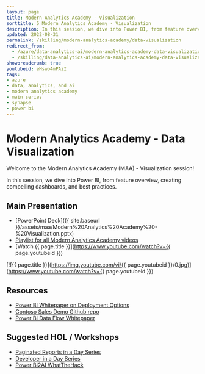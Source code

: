 ```yaml
---
layout: page
title: Modern Analytics Academy - Visualization
sorttitle: 5 Modern Analytics Academy - Visualization
description: In this session, we dive into Power BI, from feature overview, creating compelling dashboards, and best practices.
updated: 2022-08-31
permalink: /skilling/modern-analytics-academy/data-visualization
redirect_from:
  - /azure/data-analytics-ai/modern-analytics-academy-data-visualization
  - /skilling/data-analytics-ai/modern-analytics-academy-data-visualization
showbreadcrumb: true
youtubeid: eHswo4mPAiI
tags: 
- azure
- data, analytics, and ai
- modern analytics academy
- main series
- synapse
- power bi
---
```


# Modern Analytics Academy - Data Visualization

Welcome to the Modern Analytics Academy (MAA) - Visualization session!

In this session, we dive into Power BI, from feature overview, creating compelling dashboards, and best practices.

## Main Presentation

* [PowerPoint Deck]({{ site.baseurl }}/assets/maa/Modern%20Analytics%20Academy%20-%20Visualization.pptx)
* [Playlist for all Modern Analytics Academy videos](https://www.youtube.com/playlist?list=PLz7jPMmpNrjm35mPO6KcOeNdMEMSYKXfj)
* [Watch {{ page.title }}](https://www.youtube.com/watch?v={{ page.youtubeid }})

[![{{ page.title }}](https://img.youtube.com/vi/{{ page.youtubeid }}/0.jpg)](https://www.youtube.com/watch?v={{ page.youtubeid }})

## Resources

* [Power BI Whitepaper on Deployment Options](https://aka.ms/PBIEnterpriseDeploymentWP)
* [Contoso Sales Demo Github repo](https://github.com/microsoft/Power-BI-Embedded-Contoso-Sales-Demo)
* [Power BI Data Flow Whitepaper](https://go.microsoft.com/fwlink/?linkid=2011419&clcid=0x409)

## Suggested HOL / Workshops

* [Paginated Reports in a Day Series](https://docs.microsoft.com/en-us/power-bi/learning-catalog/paginated-reports-online-course)
* [Developer in a Day Series](https://docs.microsoft.com/en-us/power-bi/learning-catalog/developer-online-course)
* [Power BI2AI WhatTheHack](https://github.com/microsoft/WhatTheHack/blob/master/018-BI2AI/README.md)

